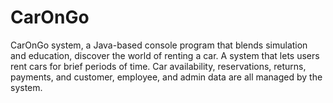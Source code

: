 # CarOnGo
CarOnGo system, a Java-based console program that blends simulation and education, discover the world of renting a car. A system that lets users rent cars for brief periods of time. Car availability, reservations, returns, payments, and customer, employee, and admin data are all managed by the system.
